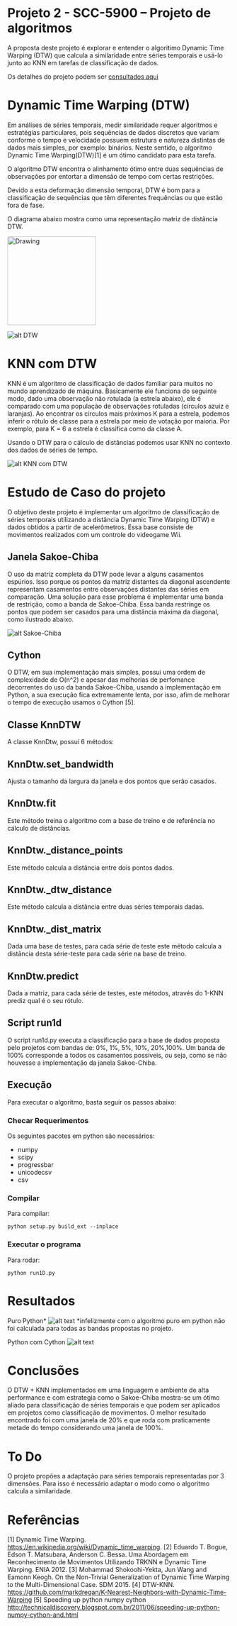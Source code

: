 # Projeto 2 - SCC-5900  – Projeto de algoritmos

A proposta deste projeto é explorar e entender o algoritimo Dynamic Time Warping (DTW) que calcula a similaridade entre séries temporais e usá-lo junto ao KNN em tarefas de classificação de dados.

Os detalhes do projeto podem ser [consultados aqui](https://github.com/DaniloOliveira28/Dynamic_Time_Warping/blob/master/Data/Projeto2.pdf)

# Dynamic Time Warping (DTW)
Em análises de séries temporais, medir similaridade requer algoritmos e estratégias particulares, pois sequências de dados discretos que variam conforme o tempo e velocidade possuem estrutura e natureza distintas de dados mais simples, por exemplo: binários. Neste sentido, o algoritmo Dynamic Time Warping(DTW)[1] é um ótimo candidato para esta tarefa.

O algoritmo DTW encontra o alinhamento ótimo entre duas sequências de observações por entortar a dimensão de tempo com certas restrições.

Devido a esta deformação dimensão temporal, DTW é bom para a classificação de sequências que têm diferentes frequências ou que estão fora de fase.

O diagrama abaixo mostra como uma representação matriz de distância DTW.

<img src="https://upload.wikimedia.org/wikipedia/commons/a/ab/Dynamic_time_warping.png" alt="Drawing" style="width: 200px;"/>

![alt DTW]()

# KNN com DTW
KNN é um algoritmo de classificação de dados familiar para muitos no mundo aprendizado de máquina. Basicamente ele funciona do seguinte modo, dado uma observação não rotulada (a estrela abaixo), ele é comparado com uma população de observações rotuladas (círculos azuiz e laranjas). Ao encontrar os círculos mais próximos K para a estrela, podemos inferir o rótulo de classe para a estrela por meio de votação por maioria. Por exemplo, para K = 6 a estrela é classifica como da classe A.

Usando o DTW para o cálculo de distâncias podemos  usar KNN no contexto dos dados de séries de tempo. 

![alt KNN com DTW](https://raw.githubusercontent.com/markdregan/K-Nearest-Neighbors-with-Dynamic-Time-Warping/master/images/dtw_knn_schematic.png)

# Estudo de Caso do projeto
O objetivo deste projeto é implementar um algoritmo de classificação de séries temporais utilizando a distância Dynamic Time Warping (DTW) e dados obtidos a partir de acelerômetros.
Essa base consiste de movimentos realizados com um controle do videogame Wii.

## Janela Sakoe-Chiba
O uso da matriz completa da DTW pode levar a alguns casamentos espúrios. Isso porque os pontos da matriz distantes da diagonal ascendente representam casamentos entre observações distantes das séries em comparação. Uma solução para esse problema é implementar uma banda de restrição, como a banda de Sakoe-Chiba. Essa banda restringe os pontos que podem ser casados para uma distância máxima da diagonal, como ilustrado abaixo.

![alt Sakoe-Chiba](https://raw.githubusercontent.com/DaniloOliveira28/Dynamic_Time_Warping/master/images/sakoechiba.png)

## Cython

O DTW, em sua implementação mais simples, possui uma ordem de complexidade de O(n^2) e apesar das melhorias de perfomance decorrentes do uso da banda Sakoe-Chiba, usando a implementação em Python, a sua execução fica extremamente lenta, por isso, afim de melhorar o tempo de execução usamos o Cython [5].

## Classe KnnDTW
A classe KnnDtw, possui 6 métodos:
## KnnDtw.set_bandwidth
Ajusta o tamanho da largura da janela e dos pontos que serão casados.

## KnnDtw.fit
Este método treina o algoritmo com a base de treino e de referência no cálculo de distâncias.

## KnnDtw._distance_points
Este método calcula a distância entre dois pontos dados.

## KnnDtw._dtw_distance
Este método calcula a distância entre duas séries temporais dadas.

## KnnDtw._dist_matrix
Dada uma base de testes, para cada série de teste este método calcula a distância desta série-teste para cada série na base de treino.

## KnnDtw.predict
Dada a matriz, para cada série de testes, este métodos, através do 1-KNN prediz qual é o seu rótulo.

## Script run1d 
O script run1d.py executa a classificação para a base de dados proposta pelo projetos com bandas de: 0%, 1%, 5%, 10%, 20%,100%. Um banda de 100% corresponde a todos os casamentos possíveis, ou seja, como se não houvesse a implementação da janela Sakoe-Chiba.

## Execução
Para executar o algoritmo, basta seguir os passos abaixo:
### Checar Requerimentos
Os seguintes pacotes em python são necessários:
* numpy
* scipy
* progressbar
* unicodecsv
* csv
### Compilar
Para compilar:

    python setup.py build_ext --inplace

### Executar o programa
Para rodar:

    python run1D.py 

# Resultados
Puro Python*
![alt text](http://raw.githubusercontent.com/DaniloOliveira28/Dynamic_Time_Warping/master/images/results.png)
*infelizmente com o algoritmo puro em python não foi calculada para todas as bandas propostas no projeto.

Python com Cython
![alt text](https://raw.githubusercontent.com/DaniloOliveira28/Dynamic_Time_Warping/master/images/results_cython.png "Histograma de Tempo")

# Conclusões
O DTW + KNN implementados em uma linguagem e ambiente de alta performance e com estrategia como o Sakoe-Chiba mostra-se um ótimo aliado para classificação de séries temporais e que podem ser aplicados em projetos como classificação de movimentos.
O melhor resultado encontrado foi com uma janela de 20% e que roda com praticamente metade do tempo considerando uma janela de 100%.

# To Do
O projeto propões a adaptação para séries temporais representadas por 3 dimensões. Para isso é necessário adaptar o modo como o algoritmo calcula a similaridade. 

# Referências
[1] Dynamic Time Warping. https://en.wikipedia.org/wiki/Dynamic_time_warping.
[2] Eduardo T. Bogue, Edson T. Matsubara, Anderson C. Bessa. Uma Abordagem em Reconhecimento de Movimentos Utilizando TRKNN e Dynamic Time Warping. ENIA 2012.
[3] Mohammad Shokoohi-Yekta, Jun Wang and Eamonn Keogh. On the Non-Trivial Generalization of Dynamic Time Warping to the Multi-Dimensional Case. SDM 2015.
[4] DTW-KNN. https://github.com/markdregan/K-Nearest-Neighbors-with-Dynamic-Time-Warping
[5] Speeding up python numpy cython http://technicaldiscovery.blogspot.com.br/2011/06/speeding-up-python-numpy-cython-and.html
